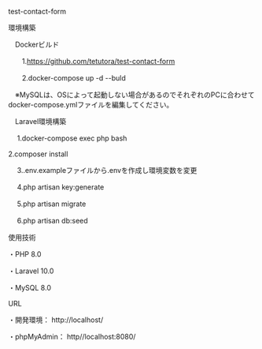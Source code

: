 test-contact-form


環境構築

　Dockerビルド
 
　　1.https://github.com/tetutora/test-contact-form
  
　　2.docker-compose up -d --buld
  
　※MySQLは、OSによって起動しない場合があるのでそれぞれのPCに合わせてdocker-compose.ymlファイルを編集してください。


　Laravel環境構築

　 1.docker-compose exec php bash

   2.composer install
  
　 3..env.exampleファイルから.envを作成し環境変数を変更
  
　 4.php artisan key:generate
  
　 5.php artisan migrate
  
　 6.php artisan db:seed


使用技術

  ・PHP 8.0
  
  ・Laravel 10.0
  
  ・MySQL 8.0


URL

   ・開発環境： http://localhost/

   ・phpMyAdmin： http//localhost:8080/

   
